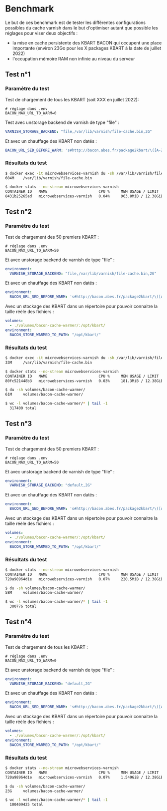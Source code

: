 # Benchmark

Le but de ces benchmark est de tester les différentes configurations possibles du cache varnish dans le but
d'optimiser autant que possible les réglages pour viser deux objectifs :
- la mise en cache persistente des KBART BACON qui occupent une place importante (environ 23Go pour les X packages KBART à la date de juillet 2022)
- l'occupation mémoire RAM non infinie au niveau du serveur

## Test n°1

### Paramètre du test 

Test de chargement de tous les KBART (soit XXX en juillet 2022):
```
# réglage dans .env
BACON_MAX_URL_TO_WARM=0
```

Test avec unstorage backend de varnish de type "file" :
```yaml
VARNISH_STORAGE_BACKEND: "file,/var/lib/varnish/file-cache.bin,2G"
```
Et avec un chauffage des KBART non datés :
```yaml
BACON_URL_SED_BEFORE_WARM: 's#http://bacon.abes.fr/package2kbart/\([A-Z_\-]\+\)\(_[0-9]\{4\}-[0-9]\{2\}-[0-9]\{2\}\)#http://microwebservices-varnish:80/MicroWebServices/?servicekey=bacon_pck2kbart\&para1=\1\&para2=\1\&para3=\1\&format=application/vnd.ms-excel#g'
```

### Résultats du test 

```bash
$ docker exec -it microwebservices-varnish du -sh /var/lib/varnish/file-cache.bin
604M    /var/lib/varnish/file-cache.bin

$ docker stats --no-stream microwebservices-varnish
CONTAINER ID   NAME                       CPU %     MEM USAGE / LIMIT     MEM %     NET I/O           BLOCK I/O   PIDS
8431b25265ad   microwebservices-varnish   0.04%     963.8MiB / 12.38GiB   7.61%     1.72GB / 23.8GB   0B / 0B     217
```

## Test n°2

### Paramètre du test 

Test de chargement des 50 premiers KBART :
```
# réglage dans .env
BACON_MAX_URL_TO_WARM=50
```

Et avec unstorage backend de varnish de type "file" :
```yaml
environment:
  VARNISH_STORAGE_BACKEND: "file,/var/lib/varnish/file-cache.bin,2G"
```
Et avec un chauffage des KBART non datés :
```yaml
environment:
  BACON_URL_SED_BEFORE_WARM: 's#http://bacon.abes.fr/package2kbart/\([A-Z_\-]\+\)\(_[0-9]\{4\}-[0-9]\{2\}-[0-9]\{2\}\)#http://microwebservices-varnish:80/MicroWebServices/?servicekey=bacon_pck2kbart\&para1=\1\&para2=\1\&para3=\1\&format=application/vnd.ms-excel#g'
```

Avec un stockage des KBART dans un répertoire pour pouvoir connaitre la taille réèle des fichiers :
```yaml
volumes:
  - ./volumes/bacon-cache-warmer/:/opt/kbart/
environment:
  BACON_STORE_WARMED_TO_PATH: "/opt/kbart/"
```

### Résultats du test 

```bash
$ docker exec -it microwebservices-varnish du -sh /var/lib/varnish/file-cache.bin
33M     /var/lib/varnish/file-cache.bin

$ docker stats --no-stream microwebservices-varnish
CONTAINER ID   NAME                       CPU %     MEM USAGE / LIMIT     MEM %     NET I/O           BLOCK I/O   PIDS
80fc521448b3   microwebservices-varnish   0.03%     181.3MiB / 12.38GiB   1.43%     48.4MB / 70.1MB   0B / 0B     217

$ du -sh volumes/bacon-cache-warmer/
61M     volumes/bacon-cache-warmer/

$ wc -l volumes/bacon-cache-warmer/* | tail -1
  317400 total
```


## Test n°3

### Paramètre du test 

Test de chargement des 50 premiers KBART :
```
# réglage dans .env
BACON_MAX_URL_TO_WARM=50
```

Et avec unstorage backend de varnish de type "file" :
```yaml
environment:
  VARNISH_STORAGE_BACKEND: "default,2G"
```
Et avec un chauffage des KBART non datés :
```yaml
environment:
  BACON_URL_SED_BEFORE_WARM: 's#http://bacon.abes.fr/package2kbart/\([A-Z_\-]\+\)\(_[0-9]\{4\}-[0-9]\{2\}-[0-9]\{2\}\)#http://microwebservices-varnish:80/MicroWebServices/?servicekey=bacon_pck2kbart\&para1=\1\&para2=\1\&para3=\1\&format=application/vnd.ms-excel#g'
```

Avec un stockage des KBART dans un répertoire pour pouvoir connaitre la taille réèle des fichiers :
```yaml
volumes:
  - ./volumes/bacon-cache-warmer/:/opt/kbart/
environment:
  BACON_STORE_WARMED_TO_PATH: "/opt/kbart/"
```

### Résultats du test 

```bash
$ docker stats --no-stream microwebservices-varnish
CONTAINER ID   NAME                       CPU %     MEM USAGE / LIMIT     MEM %     NET I/O           BLOCK I/O   PIDS
720a98964d1e   microwebservices-varnish   0.07%     220.5MiB / 12.38GiB   1.74%     48.4MB / 66.3MB   0B / 0B     217

$ du -sh volumes/bacon-cache-warmer/
58M     volumes/bacon-cache-warmer/

$ wc -l volumes/bacon-cache-warmer/* | tail -1
  300776 total
```



## Test n°4

### Paramètre du test 

Test de chargement de tous les KBART :
```
# réglage dans .env
BACON_MAX_URL_TO_WARM=0
```

Et avec unstorage backend de varnish de type "file" :
```yaml
environment:
  VARNISH_STORAGE_BACKEND: "default,2G"
```
Et avec un chauffage des KBART non datés :
```yaml
environment:
  BACON_URL_SED_BEFORE_WARM: 's#http://bacon.abes.fr/package2kbart/\([A-Z_\-]\+\)\(_[0-9]\{4\}-[0-9]\{2\}-[0-9]\{2\}\)#http://microwebservices-varnish:80/MicroWebServices/?servicekey=bacon_pck2kbart\&para1=\1\&para2=\1\&para3=\1\&format=application/vnd.ms-excel#g'
```

Avec un stockage des KBART dans un répertoire pour pouvoir connaitre la taille réèle des fichiers :
```yaml
volumes:
  - ./volumes/bacon-cache-warmer/:/opt/kbart/
environment:
  BACON_STORE_WARMED_TO_PATH: "/opt/kbart/"
```

### Résultats du test 

```bash
$ docker stats --no-stream microwebservices-varnish
CONTAINER ID   NAME                       CPU %     MEM USAGE / LIMIT     MEM %     NET I/O           BLOCK I/O   PIDS
720a98964d1e   microwebservices-varnish   0.07%     1.549GiB / 12.38GiB   12.52%    1.65GB / 23.8GB   0B / 0B     217

$ du -sh volumes/bacon-cache-warmer/
23G     volumes/bacon-cache-warmer/

$ wc -l volumes/bacon-cache-warmer/* | tail -1
  100409425 total
```